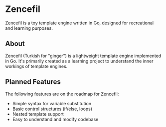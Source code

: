 # Zencefil

Zencefil is a toy template engine written in Go, designed for recreational and learning purposes.

## About

Zencefil (Turkish for "ginger") is a lightweight template engine implemented in Go. It's primarily created as a learning project to understand the inner workings of template engines.

## Planned Features

The following features are on the roadmap for Zencefil:

- Simple syntax for variable substitution
- Basic control structures (if/else, loops)
- Nested template support
- Easy to understand and modify codebase
